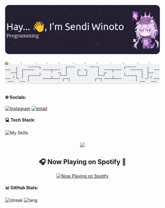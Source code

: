 <div align="center">
  <img src="img/github-header-image.png"  />
</div>

#####
<picture>
  <source media="(prefers-color-scheme: dark)" srcset="https://raw.githubusercontent.com/senshiner/senshiner/output/pacman-contribution-graph-dark.svg">
  <source media="(prefers-color-scheme: light)" srcset="https://raw.githubusercontent.com/senshiner/senshiner/output/pacman-contribution-graph.svg">
  <img alt="pacman contribution graph" src="https://raw.githubusercontent.com/senshiner/senshiner/output/pacman-contribution-graph.svg">
</picture>

#####

#### 🌐 Socials:
[![Instagram](https://img.shields.io/badge/Instagram-%23E4405F.svg?logo=Instagram&logoColor=white)](https://instagram.com/senspirify) [![email](https://img.shields.io/badge/Email-D14836?logo=gmail&logoColor=white)](mailto:sendi.w20@gmail.com) 

#### 💻 Tech Stack:
![My Skills](https://skillicons.dev/icons?i=js,html,python,css&theme=dark)

#####
<div align="center">
  <img height="200" src="https://pbs.twimg.com/media/GHP9V1XWoAEv9-m.jpg"  />
</div>
<div align="center">
  <h2>🎧 Now Playing on Spotify 🎵</h2>

  <p>
    <a href="https://open.spotify.com/user/31mhedlvguhecy63xl2mabfwntl4">
      <img src="https://spotify-github-profile.kittinanx.com/api/view?uid=31mhedlvguhecy63xl2mabfwntl4&cover_image=true&theme=novatorem&show_offline=false&background_color=121212&interchange=false&bar_color=53b14f&bar_color_cover=true" alt="Now Playing on Spotify" width="30%">
    </a>
  </p>
</div>

#### 📊 GitHub Stats:
![streak](https://nirzak-streak-stats.vercel.app/?user=senshiner&theme=catppuccin_mocha&hide_border=false) ![lang](https://github-readme-stats.vercel.app/api/top-langs/?username=senshiner&theme=catppuccin_mocha&hide_border=false&include_all_commits=false&count_private=false&layout=compact)